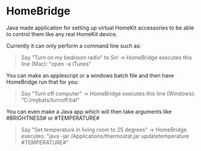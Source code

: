 # HomeBridge
Java made application for setting up virtual HomeKit accessories to be able to control them like any real HomeKit device.

Currently it can only perform a command line such as:

>Say "Turn on my bedroom radio" to Siri
>-> HomeBridge executes this line (Mac): "open -a iTunes"

You can make an applescript or a windows batch file and then have HomeBridge run that for you:

>Say "Turn off computer"
>-> HomeBridge executes this line (Windows): "C:/mybats/turnoff.bat"

You can even make a Java app which will then take arguments like #BRIGHTNESS# or #TEMPERATURE#

>Say "Set temperature in living room to 25 degrees"
>-> HomeBridge executes: "java -jar /Applications/thermostat.jar updatetemperature #TEMPERATURE#"
